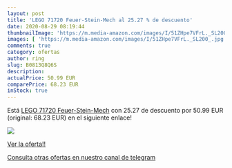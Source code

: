 ```yaml
---
layout: post
title: 'LEGO 71720 Feuer-Stein-Mech al 25.27 % de descuento'
date: 2020-08-29 08:19:44
thumbnailImage: 'https://m.media-amazon.com/images/I/51ZHpe7VFrL._SL200_.jpg'
images: [ 'https://m.media-amazon.com/images/I/51ZHpe7VFrL._SL200_.jpg' ]
comments: true
category: ofertas
author: ring
slug: B0813Q8Q6S
description:
actualPrice: 50.99 EUR
comparePrice: 68.23 EUR
inStock: true
---
```


Está [LEGO 71720 Feuer-Stein-Mech](https://www.amazon.com/dp/B0813Q8Q6S/?tag=redken08-20) con 25.27 de descuento por 50.99 EUR (original: 68.23 EUR) en el siguiente enlace!

[![](https://m.media-amazon.com/images/I/51ZHpe7VFrL._SL200_.jpg)](https://www.amazon.com/dp/B0813Q8Q6S/?tag=redken08-20)

[Ver la oferta!!](https://www.amazon.com/dp/B0813Q8Q6S/?tag=redken08-20)

[Consulta otras ofertas en nuestro canal de telegram](https://t.me/s/ofertas25)

